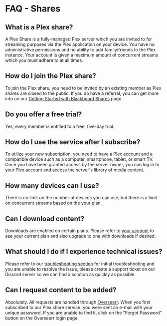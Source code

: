 # FAQ - Shares

## What is a Plex share?

A Plex Share is a fully-managed Plex server which you are invited to for streaming purposes via the Plex application on your device. You have no administrative permissions and no ability to add family/friends to the Plex instance. Your account is given a maximum amount of concurrent streams which you must adhere to at all times.

## How do I join the Plex share?

To join the Plex share, you need to be invited by an existing member as Plex shares are closed to the public. If you do have a referral, you can get more info on our [Getting Started with Blackbeard Shares](../shares/getting-started.md) page.

## Do you offer a free trial?

Yes, every member is entitled to a free, five-day trial.

## How do I use the service after I subscribe?

To utilize your new subscription, you need to have a Plex account and a compatible device such as a computer, smartphone, tablet, or smart TV. Once you have been granted access by the server owner, you can log in to your Plex account and access the server's library of media content.

## How many devices can I use?
There is no limit on the number of devices you can use, but there is a limit on concurrent streams based on the your plan.

## Can I download content?
Downloads are enabled on certain plans. Please refer to [your account](https://blackbeard.media/my-account) to see your current plan and also upgrade to one with downloads if desired.

## What should I do if I experience technical issues?

Please refer to our [troubleshooting section](#) for initial troubleshooting and you are unable to resolve the issue, please create a support ticket on our Discord server so we can find a solution as quickly as possible.

## Can I request content to be added?

Absolutely. All requests are handled through [Overseerr](https://overseerr.blackbeard.media). When you first subscribed to our Plex share service, you were sent an e-mail with your unique password. If you are unable to find it, click on the "Forgot Password" button on the Overseerr login page.
